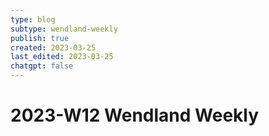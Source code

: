```yaml
---
type: blog
subtype: wendland-weekly
publish: true
created: 2023-03-25
last_edited: 2023-03-25
chatgpt: false
---
```

# 2023-W12 Wendland Weekly


